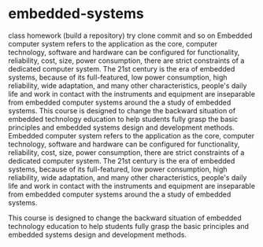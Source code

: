 # embedded-systems
class homework (build a repository)
try clone commit and so on
Embedded computer system refers to the application as the core, computer technology, software and hardware can be configured for functionality, reliability, cost, size, power consumption, there are strict constraints of a dedicated computer system. The 21st century is the era of embedded systems, because of its full-featured, low power consumption, high reliability, wide adaptation, and many other characteristics, people's daily life and work in contact with the instruments and equipment are inseparable from embedded computer systems around the a study of embedded systems. This course is designed to change the backward situation of embedded technology education to help students fully grasp the basic principles and embedded systems design and development methods.
Embedded computer system refers to the application as the core, computer technology, software and hardware can be configured for functionality, reliability, cost, size, power consumption, there are strict constraints of a dedicated computer system. The 21st century is the era of embedded systems, because of its full-featured, low power consumption, high reliability, wide adaptation, and many other characteristics, people's daily life and work in contact with the instruments and equipment are inseparable from embedded computer systems around the a study of embedded systems. 

This course is designed to change the backward situation of embedded technology education to help students fully grasp the basic principles and embedded systems design and development methods.




